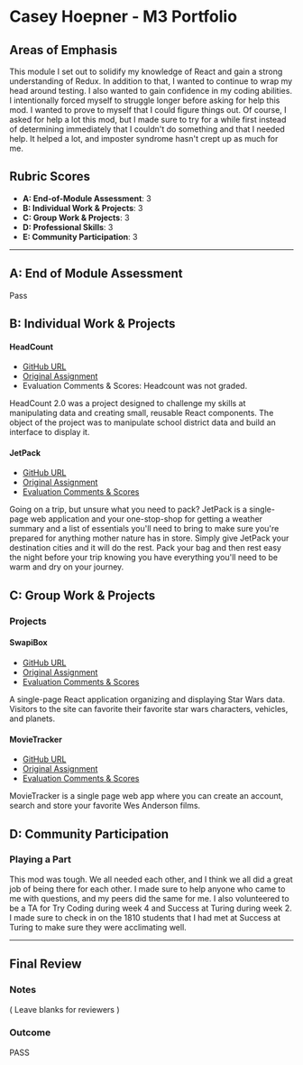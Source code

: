 # Casey Hoepner - M3 Portfolio

## Areas of Emphasis

This module I set out to solidify my knowledge of React and gain a strong understanding of Redux. In addition to that, I wanted to continue to wrap my head around testing. I also wanted to gain confidence in my coding abilities. I intentionally forced myself to struggle longer before asking for help this mod. I wanted to prove to myself that I could figure things out. Of course, I asked for help a lot this mod, but I made sure to try for a while first instead of determining immediately that I couldn't do something and that I needed help. It helped a lot, and imposter syndrome hasn't crept up as much for me.

## Rubric Scores

* **A: End-of-Module Assessment**: 3
* **B: Individual Work & Projects**: 3
* **C: Group Work & Projects**: 3
* **D: Professional Skills**: 3
* **E: Community Participation**: 3

-----------------------

## A: End of Module Assessment

Pass

## B: Individual Work & Projects

#### HeadCount

* [GitHub URL](https://github.com/caseyhoepner/headcount2.0)
* [Original Assignment](https://github.com/turingschool-examples/headcount2.0)
* Evaluation Comments & Scores: Headcount was not graded.

HeadCount 2.0 was a project designed to challenge my skills at manipulating data and creating small, reusable React components. The object of the project was to manipulate school district data and build an interface to display it.

#### JetPack

* [GitHub URL](https://github.com/caseyhoepner/jetpack)
* [Original Assignment](http://frontend.turing.io/projects/binary-challenge.html)
* [Evaluation Comments & Scores](https://github.com/turingschool/front-end-submissions-public/blob/master/1806/mod-3/binary-challenge/casey/scores.md)

Going on a trip, but unsure what you need to pack? JetPack is a single-page web application and your one-stop-shop for getting a weather summary and a list of essentials you'll need to bring to make sure you're prepared for anything mother nature has in store. Simply give JetPack your destination cities and it will do the rest. Pack your bag and then rest easy the night before your trip knowing you have everything you'll need to be warm and dry on your journey.

## C: Group Work & Projects

### Projects

#### SwapiBox

* [GitHub URL](https://github.com/kayyali18/SWAPI-Box-AK-CH)
* [Original Assignment](http://frontend.turing.io/projects/swapi-box.html)
* [Evaluation Comments & Scores](https://github.com/turingschool/front-end-submissions-public/blob/master/1806/mod-3/swapi/ahmad-casey/scores.md)

A single-page React application organizing and displaying Star Wars data. Visitors to the site can favorite their favorite star wars characters, vehicles, and planets.

#### MovieTracker

* [GitHub URL](https://github.com/colehart/movie-tracker-frontend)
* [Original Assignment](https://github.com/turingschool-examples/movie-tracker)
* [Evaluation Comments & Scores](https://github.com/turingschool/front-end-submissions-public/blob/master/1806/mod-3/movie-tracker/freddie-cole-casey/scores.md)

MovieTracker is a single page web app where you can create an account, search and store your favorite Wes Anderson films.

## D: Community Participation

### Playing a Part

This mod was tough. We all needed each other, and I think we all did a great job of being there for each other. I made sure to help anyone who came to me with questions, and my peers did the same for me. I also volunteered to be a TA for Try Coding during week 4 and Success at Turing during week 2. I made sure to check in on the 1810 students that I had met at Success at Turing to make sure they were acclimating well.

------------------

## Final Review

### Notes

( Leave blanks for reviewers )

### Outcome
PASS
